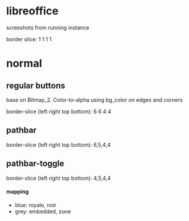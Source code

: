 # libreoffice

screeshots from running instance

border slice: 1 1 1 1

# normal
## regular buttons

base on Bitmap_2. Color-to-alpha using bg_color on edges and corners

border-slice (left right top bottom): 6 6 4 4

## pathbar

border-slice (left right top bottom): 6,5,4,4

## pathbar-toggle

border-slice (left right top bottom): 4,5,4,4

#### mapping
* blue: royale, noir
* grey: embedded, zune
